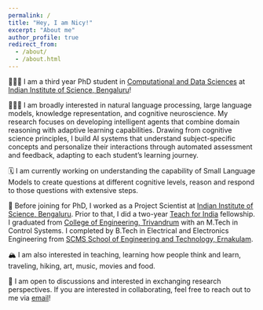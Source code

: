```yaml
---
permalink: /
title: "Hey, I am Nicy!"
excerpt: "About me"
author_profile: true
redirect_from: 
  - /about/
  - /about.html
---
```


🙎🏽‍♀️ I am a third year PhD student in [Computational and Data Sciences](https://cds.iisc.ac.in/) at [Indian Institute of Science, Bengaluru](https://iisc.ac.in/)!

🕵🏽‍♀️ I am broadly interested in natural language processing, large language models, knowledge representation, and cognitive neuroscience. My research focuses on developing intelligent agents that combine domain reasoning with adaptive learning capabilities. Drawing from cognitive science principles, I build AI systems that understand subject-specific concepts and personalize their interactions through automated assessment and feedback, adapting to each student’s learning journey.

🗓️ I am currently working on understanding the capability of Small Language Models to create questions at different cognitive levels, reason and respond to those questions with extensive steps.

📁 Before joining for PhD, I worked as a Project Scientist at [Indian Institute of Science, Bengaluru](https://iisc.ac.in/). Prior to that, I did a two-year [Teach for India](https://www.teachforindia.org/) fellowship. I graduated from [College of Engineering, Trivandrum](https://www.cet.ac.in/) with an M.Tech in Control Systems. I completed by B.Tech in Electrical and Electronics Engineering from [SCMS School of Engineering and Technology, Ernakulam](https://scmsgroup.org/sset/). 

🏔️ I am also interested in teaching, learning how people think and learn, traveling, hiking, art, music, movies and food. 

📨 I am open to discussions and interested in exchanging research perspectives. If you are interested in collaborating, feel free to reach out to me via [email](mailto:nicyscaria@iisc.ac.in)!